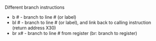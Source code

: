 
Different branch instructions
-  b # - branch to line # (or label)
- bl # - branch to line # (or label), and link back to calling instruction (return address X30)
- br x# - branch to line # from register (br: branch to register)


